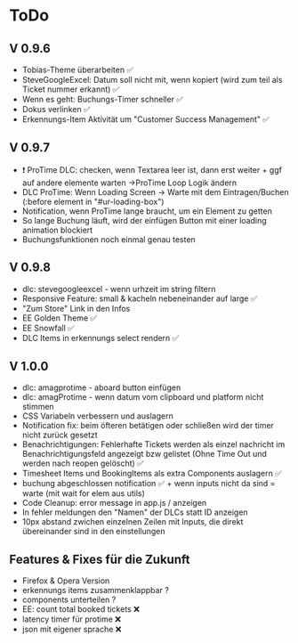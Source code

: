 # ToDo

## V 0.9.6
 - Tobias-Theme überarbeiten ✅
 - SteveGoogleExcel: Datum soll nicht mit, wenn kopiert (wird zum teil als Ticket nummer erkannt) ✅
 - Wenn es geht: Buchungs-Timer schneller ✅
 - Dokus verlinken ✅
 - Erkennungs-Item Aktivität um "Customer Success Management" ✅

## V 0.9.7
 - ❗️ ProTime DLC: checken, wenn Textarea leer ist, dann erst weiter + ggf auf andere elemente warten ->ProTime Loop Logik ändern
 - DLC ProTime: Wenn Loading Screen -> Warte mit dem Eintragen/Buchen (:before element in "#ur-loading-box")
 - Notification, wenn ProTime lange braucht, um ein Element zu getten
 - So lange Buchung läuft, wird der einfügen Button mit einer loading animation blockiert
 - Buchungsfunktionen noch einmal genau testen

 
## V 0.9.8
- dlc: stevegoogleexcel - wenn urhzeit im string filtern
 - Responsive Feature: small & kacheln nebeneinander auf large ✅
 - "Zum Store" Link in den Infos
 - EE Golden Theme ✅
 - EE Snowfall ✅
 - DLC Items in erkennungs select rendern ✅
 
## V 1.0.0

 - dlc: amagprotime - aboard button einfügen
 - dlc: amagProtime - wenn datum vom clipboard und platform nicht stimmen
 - CSS Variabeln verbessern und auslagern
 - Notification fix: beim öfteren betätigen oder schließen wird der timer nicht zurück gesetzt
 - Benachrichtigungen: Fehlerhafte Tickets werden als einzel nachricht im Benachrichtigungsfeld angezeigt bzw gelistet (Ohne Time Out und werden nach reopen gelöscht) ✅
 - Timesheet Items und BookingItems als extra Components auslagern ✅
 - buchung abgeschlossen notification ✅
                + wenn inputs nicht da sind = warte (mit wait for elem aus utils)
 - Code Cleanup: error message in app.js / anzeigen
 - In fehler meldungen den "Namen" der DLCs statt ID anzeigen
 - 10px abstand zwichen einzelnen Zeilen mit Inputs, die direkt übereinander sind in den einstellungen
 
 
 ## Features & Fixes für die Zukunft

 - Firefox & Opera Version
 - erkennungs items zusammenklappbar ?
 - components unterteilen ?
 - EE: count total booked tickets ❌
 - latency timer für protime ❌
 - json mit eigener sprache ❌